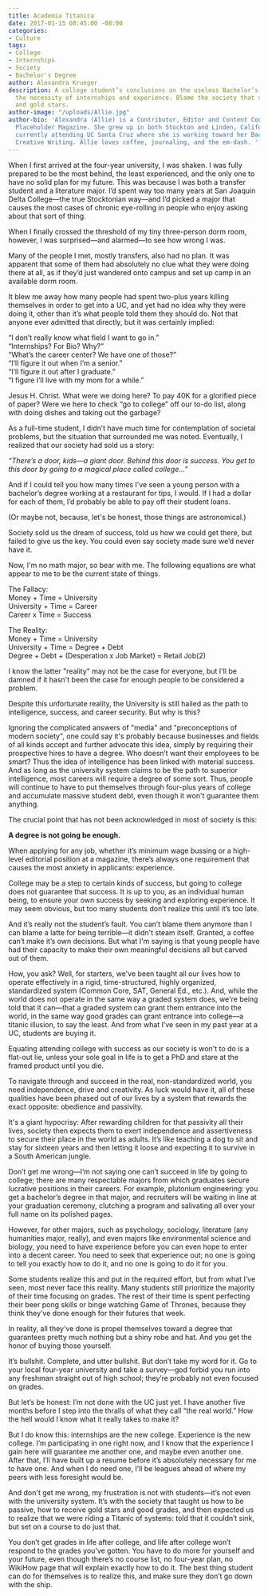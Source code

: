 ```yaml
---
title: Academia Titanica
date: 2017-01-15 08:45:00 -08:00
categories:
- Culture
tags:
- College
- Internships
- Society
- Bachelor's Degree
author: Alexandra Krueger
description: A college student’s conclusions on the useless Bachelor’s degree and
  the necessity of internships and experience. Blame the society that values grades
  and gold stars.
author-image: "/uploads/Allie.jpg"
author-bio: 'Alexandra (Allie) is a Contributor, Editor and Content Coordinator for
  Placeholder Magazine. She grew up in both Stockton and Linden, California, and is
  currently attending UC Santa Cruz where she is working toward her Bachelor''s in
  Creative Writing. Allie loves coffee, journaling, and the em-dash. '
---
```


When I first arrived at the four-year university, I was shaken. I was fully prepared to be the most behind, the least experienced, and the only one to have no solid plan for my future. This was because I was both a transfer student and a literature major. I’d spent way too many years at San Joaquin Delta College—the true Stocktonian way—and I’d picked a major that causes the most cases of chronic eye-rolling in people who enjoy asking about that sort of thing.

When I finally crossed the threshold of my tiny three-person dorm room, however, I was surprised—and alarmed—to see how wrong I was. 

Many of the people I met, mostly transfers, also had no plan. It was apparent that some of them had absolutely no clue what they were doing there at all, as if they’d just wandered onto campus and set up camp in an available dorm room.  

It blew me away how many people had spent two-plus years killing themselves in order to get into a UC, and yet had no idea why they were doing it, other than it’s what people told them they should do. Not that anyone ever admitted that directly, but it was certainly implied:
 
“I don’t really know what field I want to go in.”  
“Internships? For Bio? Why?”  
“What’s the career center? We have one of those?”  
“I’ll figure it out when I’m a senior.”  
“I’ll figure it out after I graduate.”   
“I figure I’ll live with my mom for a while.”  
	
Jesus H. Christ. What were we doing here? To pay 40K for a glorified piece of paper? Were we here to check “go to college” off our to-do list, along with doing dishes and taking out the garbage? 
 
As a full-time student, I didn’t have much time for contemplation of societal problems, but the situation that surrounded me was noted. Eventually, I realized that our society had sold us a story: 

*“There’s a door, kids—a giant door. Behind this door is success. You get to this door by going to a magical place called college…”*

And if I could tell you how many times I’ve seen a young person with a bachelor’s  degree working at a restaurant for tips, I would. If I had a dollar for each of them, I’d probably be able to pay off their student loans.  

(Or maybe not, because, let's be honest, those things are astronomical.) 

Society sold us the dream of success, told us how we could get there, but failed to give us the key. You could even say society made sure we’d never have it. 

Now, I'm no math major, so bear with me. The following equations are what appear to me to be the current state of things. 

The Fallacy:  
Money + Time = University  
University + Time = Career  
Career x Time = Success  

The Reality:   
Money + Time = University  
University + Time = Degree + Debt  
Degree + Debt + (Desperation x Job Market) = Retail Job(2)  

I know the latter "reality" may not be the case for everyone, but I'll be damned if it hasn't been the case for enough people to be considered a problem. 

Despite this unfortunate reality, the University is still hailed as the path to intelligence, success, and career security. But why is this?
 
Ignoring the complicated answers of "media" and "preconceptions of modern society", one could say it's probably because businesses and fields of all kinds accept and further advocate this idea, simply by requiring their prospective hires to have a degree. Who doesn’t want their employees to be smart? Thus the idea of intelligence has been linked with material success. And as long as the university system claims to be the path to superior intelligence, most careers will require a degree of some sort. Thus, people will continue to have to put themselves through four-plus years of college and accumulate massive student debt, even though it won't guarantee them anything.

The crucial point that has not been acknowledged in most of society is this: 

**A degree is not going be enough.** 
	
When applying for any job, whether it’s minimum wage bussing or a high-level editorial position at a magazine, there’s always one requirement that causes the most anxiety in applicants: experience. 

College may be a step to certain kinds of success, but going to college does not guarantee that success. It is up to you, as an individual human being, to ensure your own success by seeking and exploring experience. It may seem obvious, but too many students don’t realize this until it’s too late.

And it’s really not the student’s fault. You can’t blame them anymore than I can blame a latte for being terrible—it didn't steam itself. Granted, a coffee can’t make it’s own decisions. But what I'm saying is that young people have had their capacity to make their own meaningful decisions all but carved out of them. 

How, you ask? Well, for starters, we've been taught all our lives how to operate effectively in a rigid, time-structured, highly organized, standardized system (Common Core, SAT, General Ed., etc.). And, while the world does not operate in the same way a graded system does, we're being told that it can—that a graded system can grant them entrance into the world, in the same way good grades can grant entrance into college—a titanic illusion, to say the least. And from what I’ve seen in my past year at a UC, students are buying it.

Equating attending college with success as our society is won't to do is a flat-out lie, unless your sole goal in life is to get a PhD and stare at the framed product until you die. 

To navigate through and succeed in the real, non-standardized world, you need independence, drive and creativity. As luck would have it, all of these qualities have been phased out of our lives by a system that rewards the exact opposite: obedience and passivity.

It's a giant hypocrisy: After rewarding children for that passivity all their lives, society then expects them to exert independence and assertiveness to secure their place in the world as adults. It’s like teaching a dog to sit and stay for sixteen years and then letting it loose and expecting it to survive in a South American jungle. 

Don’t get me wrong—I’m not saying one can’t succeed in life by going to college; there are many respectable majors from which graduates secure lucrative positions in their careers. For example, plutonium engineering: you get a bachelor’s degree in that major, and recruiters will be waiting in line at your graduation ceremony, clutching a program and salivating all over your full name on its polished pages. 

However, for other majors, such as psychology, sociology, literature (any humanities major, really), and even majors like environmental science and biology, you need to have experience before you can even hope to enter into a decent career. You need to seek that experience out; no one is going to tell you exactly how to do it, and no one is going to do it for you.

Some students realize this and put in the required effort, but from what I’ve seen, most never face this reality. Many students still prioritize the majority of their time focusing on grades. The rest of their time is spent perfecting their beer pong skills or binge watching Game of Thrones, because they think they’ve done enough for their futures that week.
 
In reality, all they’ve done is propel themselves toward a degree that guarantees pretty much nothing but a shiny robe and hat. And you get the honor of buying those yourself. 

It’s bullshit. Complete, and utter bullshit. But don’t take my word for it. Go to your local four-year university and take a survey—god forbid you run into any freshman straight out of high school; they’re probably not even focused on grades.

But let’s be honest: I’m not done with the UC just yet. I have another five months before I step into the thralls of what they call “the real world.” How the hell would I know what it really takes to make it? 

But I do know this: internships are the new college. Experience is the new college. I’m participating in one right now, and I know that the experience I gain here will guarantee me another one, and maybe even another one. After that, I’ll have built up a resume before it’s absolutely necessary for me to have one. And when I do need one, I’ll be leagues ahead of where my peers with less foresight would be. 

And don't get me wrong, my frustration is not with students—it’s not even with the university system. It’s with the society that taught us how to be passive, how to receive gold stars and good grades, and then expected us to realize that we were riding a Titanic of systems: told that it couldn’t sink, but set on a course to do just that. 

You don’t get grades in life after college, and life after college won’t respond to the grades you’ve gotten. You have to do more for yourself and your future, even though there’s no course list, no four-year plan, no WikiHow page that will explain exactly how to do it. The best thing student can do for themselves is to realize this, and make sure they don’t go down with the ship. 